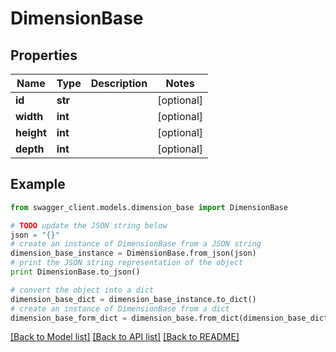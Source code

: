 # DimensionBase


## Properties

Name | Type | Description | Notes
------------ | ------------- | ------------- | -------------
**id** | **str** |  | [optional] 
**width** | **int** |  | [optional] 
**height** | **int** |  | [optional] 
**depth** | **int** |  | [optional] 

## Example

```python
from swagger_client.models.dimension_base import DimensionBase

# TODO update the JSON string below
json = "{}"
# create an instance of DimensionBase from a JSON string
dimension_base_instance = DimensionBase.from_json(json)
# print the JSON string representation of the object
print DimensionBase.to_json()

# convert the object into a dict
dimension_base_dict = dimension_base_instance.to_dict()
# create an instance of DimensionBase from a dict
dimension_base_form_dict = dimension_base.from_dict(dimension_base_dict)
```
[[Back to Model list]](../README.md#documentation-for-models) [[Back to API list]](../README.md#documentation-for-api-endpoints) [[Back to README]](../README.md)


